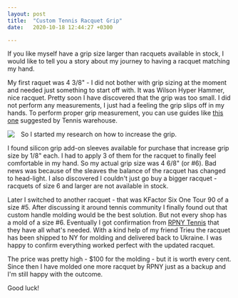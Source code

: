 ```yaml
---
layout: post
title:  "Custom Tennis Racquet Grip"
date:   2020-10-18 12:44:27 +0300

---
```

If you like myself have a grip size larger than racquets available in stock, I
would like to tell you a story about my journey to having a racquet matching my hand.

My first raquet was 4 3/8" - I did not bother with grip sizing at the moment and needed just something to start off with.
It was Wilson Hyper Hammer, nice racquet. Pretty soon I have discovered that the grip was too small. I did not perform any measurements, I just had a feeling 
the grip slips off in my hands. To perform proper grip measurement, you can use guides like <a href="https://www.tennis-warehouse.com/learning_center/how_to/how_to_measure_your_tennis_grip_size.html">this one</a> 
suggested by Tennis warehouse.

<img src="https://img.tennis-warehouse.com/watermark/rsg.php?path=/content_images/measuring-your-grip-size/IMG_8897.jpg&nw=289" style="float: left; margin-right: 1em;"/>

So I started my research on how to increase the grip. 

I found silicon grip add-on sleeves available for purchase that increase grip size by 1/8" each. 
I had to apply 3 of them for the racquet to finally feel comfortable in my hand. So my actual grip size was 4 6/8" (or #6).
Bad news was because of the sleaves the balance of the racquet has changed to head-light. I also discovered I couldn't just go buy a bigger racquet - racquets 
of size 6 and larger are not available in stock.

Later I switched to another racquet - that was KFactor Six One Tour 90 of a size #5. After discussing 
it around tennis community I finally found out that custom handle molding would be the best solution.
But not every shop has a mold of a size #6. Eventually I got confirmation from <a href="https://rpnytennis.com/">RPNY Tennis</a> that they have all what's needed. 
With a kind help of my friend Trieu the racquet has been shipped to NY for molding and delivered back to Ukraine.
I was happy to confirm everything worked perfect with the updated racquet. 

The price was pretty high - $100 for the molding - but it is worth every cent. Since then I have molded one more racquet by RPNY 
just as a backup and I'm still happy with the outcome.

Good luck!

